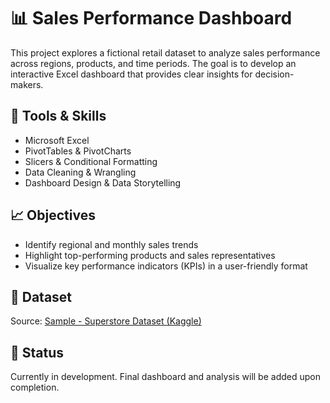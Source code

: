# 📊 Sales Performance Dashboard

This project explores a fictional retail dataset to analyze sales performance across regions, products, and time periods. The goal is to develop an interactive Excel dashboard that provides clear insights for decision-makers.

## 🔧 Tools & Skills
- Microsoft Excel
- PivotTables & PivotCharts
- Slicers & Conditional Formatting
- Data Cleaning & Wrangling
- Dashboard Design & Data Storytelling

## 📈 Objectives
- Identify regional and monthly sales trends
- Highlight top-performing products and sales representatives
- Visualize key performance indicators (KPIs) in a user-friendly format

## 📂 Dataset
Source: [Sample - Superstore Dataset (Kaggle)](https://www.kaggle.com/datasets/henrysue/superstore)

## 🚧 Status
Currently in development. Final dashboard and analysis will be added upon completion.
